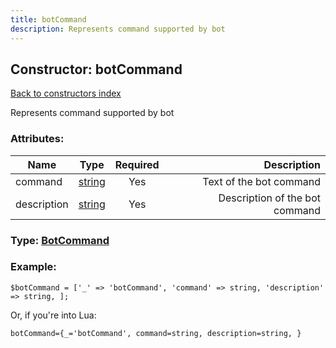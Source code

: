 ```yaml
---
title: botCommand
description: Represents command supported by bot
---
```

## Constructor: botCommand  
[Back to constructors index](index.md)



Represents command supported by bot

### Attributes:

| Name     |    Type       | Required | Description |
|----------|:-------------:|:--------:|------------:|
|command|[string](../types/string.md) | Yes|Text of the bot command|
|description|[string](../types/string.md) | Yes|Description of the bot command|



### Type: [BotCommand](../types/BotCommand.md)


### Example:

```
$botCommand = ['_' => 'botCommand', 'command' => string, 'description' => string, ];
```  

Or, if you're into Lua:  


```
botCommand={_='botCommand', command=string, description=string, }

```


